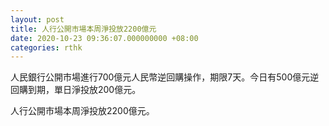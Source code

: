 ```yaml
---
layout: post
title: 人行公開市場本周淨投放2200億元
date: 2020-10-23 09:36:07.000000000 +08:00
categories: rthk
---
```


人民銀行公開市場進行700億元人民幣逆回購操作，期限7天。今日有500億元逆回購到期，單日淨投放200億元。

人行公開市場本周淨投放2200億元。

